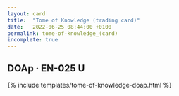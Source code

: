 ```yaml
---
layout: card
title:  "Tome of Knowledge (trading card)"
date:   2022-06-25 08:44:00 +0100
permalink: tome-of-knowledge_(card)
incomplete: true
---
```


## DOAp &middot; EN-025 U

{% include templates/tome-of-knowledge-doap.html %}